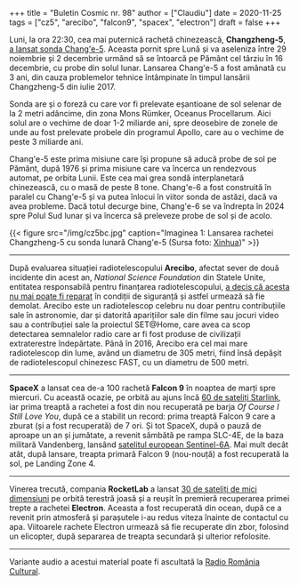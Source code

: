 +++
title = "Buletin Cosmic nr. 98"
author = ["Claudiu"]
date = 2020-11-25
tags = ["cz5", "arecibo", "falcon9", "spacex", "electron"]
draft = false
+++

Luni, la ora 22:30, cea mai puternică rachetă chinezească, **Changzheng-5**, [a lansat sonda Chang'e-5](http://www.xinhuanet.com/english/2020-11/24/c%5F139538825.htm). Aceasta pornit spre Lună și va aseleniza între 29 noiembrie și 2 decembrie urmând să se întoarcă pe Pământ cel târziu în 16 decembrie, cu probe din solul lunar. Lansarea Chang'e-5 a fost amânată cu 3 ani, din cauza problemelor tehnice întâmpinate în timpul lansării Changzheng-5 din iulie 2017.

Sonda are și o foreză cu care vor fi prelevate eșantioane de sol selenar de la 2 metri adâncime, din zona Mons Rümker, Oceanus Procellarum. Aici solul are o vechime de doar 1-2 miliarde ani, spre deosebire de zonele de unde au fost prelevate probele din programul Apollo, care au o vechime de peste 3 miliarde ani.

Chang'e-5 este prima misiune care își propune să aducă probe de sol pe Pământ, după 1976 și prima misiune care va încerca un rendezvous automat, pe orbita Lunii. Este cea mai grea sondă interplanetară chinezească, cu o masă de peste 8 tone. Chang'e-6 a fost construită în paralel cu Chang'e-5 și va putea înlocui în viitor sonda de astăzi, dacă va avea probleme. Dacă totul decurge bine, Chang'e-6 se va îndrepta în 2024 spre Polul Sud lunar și va încerca să preleveze probe de sol și de acolo.

{{< figure src="/img/cz5bc.jpg" caption="Imaginea 1: Lansarea rachetei Changzheng-5 cu sonda lunară Chang'e-5 (Sursa foto: [Xinhua](http://www.xinhuanet.com/english/2020-11/24/c%5F139538825.htm))" >}}

---

După evaluarea situației radiotelescopului **Arecibo**, afectat sever de două incidente din acest an, _National Science Foundation_ din Statele Unite, entitatea responsabilă pentru finanțarea radiotelescopului, [a decis că acesta nu mai poate fi reparat](https://www.nsf.gov/news/news%5Fsumm.jsp?cntn%5Fid=301674) în condiții de siguranță și astfel urmează să fie demolat. Arecibo este un radiotelescop celebru nu doar pentru contribuțiile sale în astronomie, dar și datorită aparițiilor sale din filme sau jocuri video sau a contribuției sale la proiectul SET@Home, care avea ca scop detectarea semnalelor radio care ar fi fost produse de civilizații extraterestre îndepărtate. Până în 2016, Arecibo era cel mai mare radiotelescop din lume, având un diametru de 305 metri, fiind însă depășit de radiotelescopul chinezesc FAST, cu un diametru de 500 metri.

---

**SpaceX** a lansat cea de-a 100 rachetă **Falcon 9** în noaptea de marți spre miercuri. Cu această ocazie, pe orbită au ajuns încă [60 de sateliți Starlink](https://youtu.be/J442-ti-Dhg), iar prima treaptă a rachetei a fost din nou recuperată pe barja _Of Course I Still Love You_, după ce a stabilit un record: prima treaptă Falcon 9 care a zburat (și a fost recuperată) de 7 ori. Și tot SpaceX, după o pauză de aproape un an și jumătate, a revenit sâmbătă pe rampa SLC-4E, de la baza militară Vandenberg, lansând [satelitul european Sentinel-6A](https://www.esa.int/ESA%5FMultimedia/Videos/2020/11/Highlights%5Ffrom%5Fthe%5FSentinel-6%5Flaunch). Mai mult decât atât, după lansare, treapta primară Falcon 9 (nou-nouță) a fost recuperată la sol, pe Landing Zone 4.

---

Vinerea trecută, compania **RocketLab** a lansat [30 de sateliți de mici dimensiuni](https://www.rocketlabusa.com/missions/completed-missions/flight-16/) pe orbită terestră joasă și a reușit în premieră recuperarea primei trepte a rachetei **Electron**. Aceasta a fost recuperată din ocean, după ce a revenit prin atmosferă și parașutele i-au redus viteza înainte de contactul cu apa. Viitoarele rachete Electron urmează să fie recuperate din zbor, folosind un elicopter, după separarea de treapta secundară și ulterior refolosite.

---

Variante audio a acestui material poate fi ascultată la [Radio România Cultural](https://radioromaniacultural.ro/spacex-isi-consolideaza-constelatia-de-sateliti/).